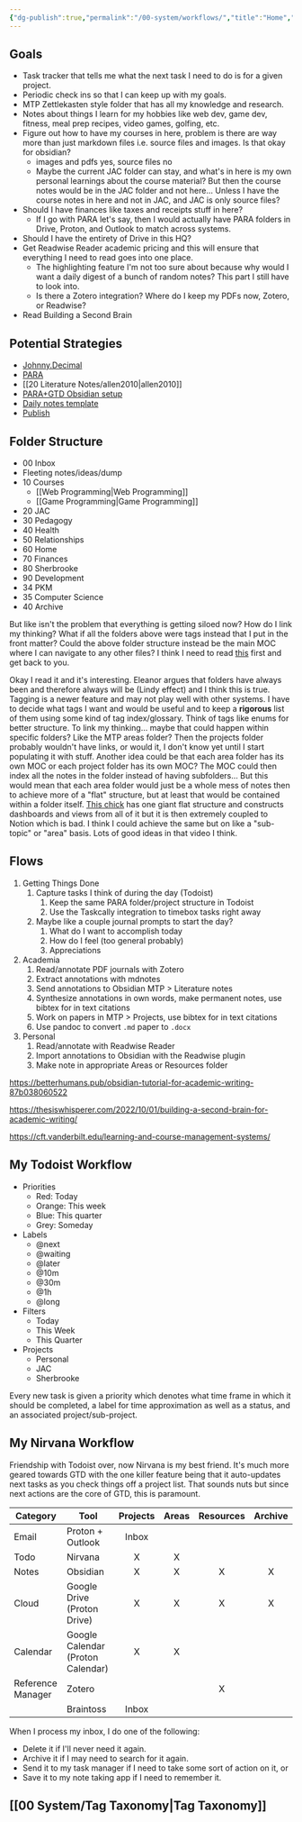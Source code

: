 ```yaml
---
{"dg-publish":true,"permalink":"/00-system/workflows/","title":"Home","created":"2024-08-29","updated":"2024-09-13"}
---
```



## Goals

- Task tracker that tells me what the next task I need to do is for a given project.
- Periodic check ins so that I can keep up with my goals.
- MTP Zettlekasten style folder that has all my knowledge and research.
- Notes about things I learn for my hobbies like web dev, game dev, fitness, meal prep recipes, video games, golfing, etc.
- Figure out how to have my courses in here, problem is there are way more than just markdown files i.e. source files and images. Is that okay for obsidian?
    - images and pdfs yes, source files no
    - Maybe the current JAC folder can stay, and what's in here is my own personal learnings about the course material? But then the course notes would be in the JAC folder and not here... Unless I have the course notes in here and not in JAC, and JAC is only source files?
- Should I have finances like taxes and receipts stuff in here?
    - If I go with PARA let's say, then I would actually have PARA folders in Drive, Proton, and Outlook to match across systems.
- Should I have the entirety of Drive in this HQ?
- Get Readwise Reader academic pricing and this will ensure that everything I need to read goes into one place.
    - The highlighting feature I'm not too sure about because why would I want a daily digest of a bunch of random notes? This part I still have to look into.
    - Is there a Zotero integration? Where do I keep my PDFs now, Zotero, or Readwise?
- Read Building a Second Brain

## Potential Strategies

- [Johnny.Decimal](https://johnnydecimal.com/)
- [PARA](https://fortelabs.com/blog/para/)
- [[20 Literature Notes/allen2010\|allen2010]]
- [PARA+GTD Obsidian setup](https://medium.com/@guywiener/para-gtd-obsidian-setup-d7f30b1dbb0c)
- [Daily notes template](https://www.reddit.com/r/ObsidianMD/comments/131pvv6/daily_notes_template_for_obsidian_task_edition/)
- [Publish](https://dg-docs.ole.dev/getting-started/01-getting-started/)

## Folder Structure

- 00 Inbox
- Fleeting notes/ideas/dump
- 10 Courses
    - [[Web Programming\|Web Programming]]
    - [[Game Programming\|Game Programming]]
- 20 JAC
- 30 Pedagogy
- 40 Health
- 50 Relationships
- 60 Home
- 70 Finances
- 80 Sherbrooke
- 90 Development
- 34 PKM
- 35 Computer Science
- 40 Archive

But like isn't the problem that everything is getting siloed now? How do I link my thinking? What if all the folders above were tags instead that I put in the front matter? Could the above folder structure instead be the main MOC where I can navigate to any other files? I think I need to read [this](https://www.eleanorkonik.com/yet-another-hot-take-on-folders-versus-tags/) first and get back to you.

Okay I read it and it's interesting. Eleanor argues that folders have always been and therefore always will be (Lindy effect) and I think this is true. Tagging is a newer feature and may not play well with other systems. I have to decide what tags I want and would be useful and to keep a **rigorous** list of them using some kind of tag index/glossary. Think of tags like enums for better structure. To link my thinking... maybe that could happen within specific folders? Like the MTP areas folder? Then the projects folder probably wouldn't have links, or would it, I don't know yet until I start populating it with stuff. Another idea could be that each area folder has its own MOC or each project folder has its own MOC? The MOC could then index all the notes in the folder instead of having subfolders... But this would mean that each area folder would just be a whole mess of notes then to achieve more of a "flat" structure, but at least that would be contained within a folder itself. [This chick](https://www.youtube.com/watch?v=LflU3FqZ6h4) has one giant flat structure and constructs dashboards and views from all of it but it is then extremely coupled to Notion which is bad. I think I could achieve the same but on like a "sub-topic" or "area" basis. Lots of good ideas in that video I think.

## Flows

1. Getting Things Done
    1. Capture tasks I think of during the day (Todoist)
        1. Keep the same PARA folder/project structure in Todoist
        2. Use the Taskcally integration to timebox tasks right away
    2. Maybe like a couple journal prompts to start the day?
        1. What do I want to accomplish today
        2. How do I feel (too general probably)
        3. Appreciations
2. Academia
    1. Read/annotate PDF journals with Zotero
    2. Extract annotations with mdnotes
    3. Send annotations to Obsidian MTP > Literature notes
    4. Synthesize annotations in own words, make permanent notes, use bibtex for in text citations
    5. Work on papers in MTP > Projects, use bibtex for in text citations
    6. Use pandoc to convert `.md` paper to `.docx`
3. Personal
    1. Read/annotate with Readwise Reader
    2. Import annotations to Obsidian with the Readwise plugin
    3. Make note in appropriate Areas or Resources folder

<https://betterhumans.pub/obsidian-tutorial-for-academic-writing-87b038060522>

<https://thesiswhisperer.com/2022/10/01/building-a-second-brain-for-academic-writing/>

<https://cft.vanderbilt.edu/learning-and-course-management-systems/>

## My Todoist Workflow

- Priorities
    - Red: Today
    - Orange: This week
    - Blue: This quarter
    - Grey: Someday
- Labels
    - @next
    - @waiting
    - @later
    - @10m
    - @30m
    - @1h
    - @long
- Filters
    - Today
    - This Week
    - This Quarter
- Projects
    - Personal
    - JAC
    - Sherbrooke

Every new task is given a priority which denotes what time frame in which it should be completed, a label for time approximation as well as a status, and an associated project/sub-project.

## My Nirvana Workflow

Friendship with Todoist over, now Nirvana is my best friend. It's much more geared towards GTD with the one killer feature being that it auto-updates next tasks as you check things off a project list. That sounds nuts but since next actions are the core of GTD, this is paramount.

| Category          | Tool                              | Projects | Areas | Resources | Archive |
| ----------------- | --------------------------------- | :------: | :---: | :-------: | :-----: |
| Email             | Proton + Outlook                  |  Inbox   |       |           |         |
| Todo              | Nirvana                           |    X     |   X   |           |         |
| Notes             | Obsidian                          |    X     |   X   |     X     |    X    |
| Cloud             | Google Drive (Proton Drive)       |    X     |   X   |     X     |    X    |
| Calendar          | Google Calendar (Proton Calendar) |    X     |   X   |           |         |
| Reference Manager | Zotero                            |          |       |     X     |         |
|                   | Braintoss                         |  Inbox   |       |           |         |

When I process my inbox, I do one of the following:

- Delete it if I'll never need it again.
- Archive it if I may need to search for it again.
- Send it to my task manager if I need to take some sort of action on it, or
- Save it to my note taking app if I need to remember it.

## [[00 System/Tag Taxonomy\|Tag Taxonomy]]
